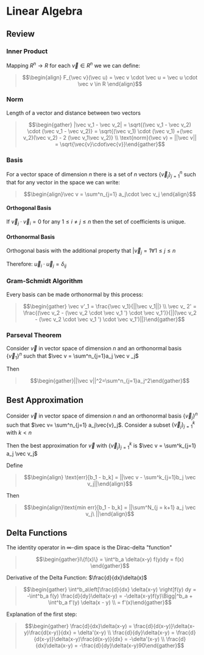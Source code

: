 # Linear Algebra
## Review
### Inner Product 
Mapping $R^n \rightarrow R$ for each $\vec v \in R^n$ we  we can define: 

>$$\begin{align} F_{\vec v}(\vec u) = \vec v \cdot \vec u = \vec u \cdot \vec v \in R \end{align}$$

### Norm
Length of a vector and distance between two vectors

>$$\begin{gather} |\vec v_1 - \vec v_2| = \sqrt{(\vec v_1 - \vec v_2) \cdot (\vec v_1 - \vec v_2)} = \sqrt{(\vec v_1) \cdot (\vec v_1) +(\vec v_2)(\vec v_2) - 2 (\vec v_1\vec v_2)} \\ \text{norm}(\vec v) = ||\vec v|| = \sqrt{\vec{v}\cdot\vec{v}}\end{gather}$$

### Basis
For a vector space of dimension $n$ there is a set of $n$ vectors $\{\vec v_j\}^n_{j=1}$ such that for any vector in the space we can write:

>$$\begin{align}\vec v = \sum^n_{j=1} a_j\cdot \vec v_j \end{align}$$

#### Orthogonal Basis 

If $\vec{v}_j \cdot \vec{v}_i = 0$ for any $1 \leq i \neq j \leq n$  then the set of coefficients is unique.

#### Orthonormal Basis
Orthogonal basis with the additional property that $|\vec{v}_j =1 \forall 1 \leq j \leq n$ 

Therefore: $\vec u_i \cdot \vec u_j = \delta_{ij}$

### Gram-Schmidt Algorithm 
Every basis can be made orthonormal by this process:

>$$\begin{gather} \vec v'_1 = \frac{\vec v_1}{||\vec v_1||} \\ \vec v_ 2' = \frac{(\vec v_2 - (\vec v_2 \cdot \vec v_1 ') \cdot \vec v_1')}{||(\vec v_2 - (\vec v_2 \cdot \vec v_1 ') \cdot \vec v_1')||}\end{gather}$$
### Parseval Theorem

Consider $\vec v$ in vector space of dimension $n$ and an orthonormal basis $\{\vec v_1\}^n$ such that $\vec v = \sum^n_{j=1}a_j \vec v _j$

Then 
>$$\begin{gather}||\vec v||^2=\sum^n_{j=1}a_j^2\end{gather}$$
## Best Approximation
Consider $\vec v$ in vector space of dimension $n$ and an orthonormal basis $\{\vec v_j\}^n$ such that $\vec v= \sum^n_{j=1} a_j\vec{v}_j$. Consider a subset $\{\vec{v}_j\}^k_{j=1}$ with $k < n$ 

Then the best approximation for $\vec v$ with $\{\vec{v}_j\}^k_{j=1}$ is $\vec v = \sum^k_{j=1} a_j \vec v_j$

Define 
>$$\begin{align} \text{err}[b_1 - b_k] = ||\vec v - \sum^k_{j=1}b_j \vec v_j||\end{align}$$

Then 
>$$\begin{align}\text{min  err}[b_1 - b_k] = ||\sum^N_{j = k+1} a_j \vec v_j\ ||\end{align}$$

## Delta Functions

The identity operator in $\infty$-dim space is the Dirac-delta "function"

>$$\begin{gather}I\{f(x)\} = \int^b_a \delta(x-y) f(y)dy = f(x) \end{gather}$$

Derivative of the Delta Function: $\frac{d}{dx}\delta(x)$ 
>$$\begin{gather} \int^b_a\left[\frac{d}{dx} \delta(x-y) \right]f(y) dy = -\int^b_a f(y) \frac{d}{dy}\delta(x-y) = -\delta(x-y)f(y)\Bigg|^b_a + \int^b_a f'(y) \delta(x - y) \\ = f'(x)\end{gather}$$

Explanation of the first step:
>$$\begin{gather} \frac{d}{dx}\delta(x-y) = \frac{d}{d(x-y)}\delta(x-y)\frac{d(x-y)}{dx} = \delta'(x-y) \\ \frac{d}{dy}\delta(x-y) = \frac{d}{d(x-y)}\delta(x-y)\frac{d(x-y)}{dx} = -\delta'(x-y) \\ \frac{d}{dx}\delta(x-y) = -\frac{d}{dy}\delta(x-y)90\end{gather}$$